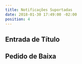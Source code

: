 ```yaml
---
title: Notificações Suportadas
date: 2018-01-30 17:49:00 -02:00
position: 4
---
```


## Entrada de Título

## Pedido de Baixa